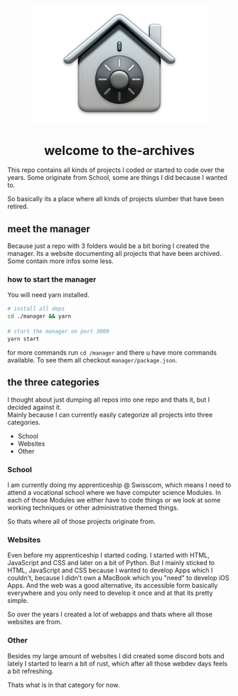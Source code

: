 <p align="center">
  <picture>
    <source media="(prefers-color-scheme: dark)" srcset="./archive.png" width="400">
    <img alt="archive" src="./archive.png" width="400">
  </picture>
</p>

<h1 align="center">welcome to the-archives</h1>

This repo contains all kinds of projects I coded or started to code over the years.
Some originate from School, some are things I did because I wanted to.

So basically its a place where all kinds of projects slumber that have been retired.

## meet the manager

Because just a repo with 3 folders would be a bit boring I created the manager.
Its a website documenting all projects that have been archived. Some contain more infos some less.

### how to start the manager

You will need yarn installed.

```bash
# install all deps
cd ./manager && yarn

# start the manager on port 3000
yarn start
```

for more commands run `cd /manager` and there u have more commands available. To see them all checkout `manager/package.json`.

## the three categories

I thought about just dumping all repos into one repo and thats it, but I decided against it.  
Mainly because I can currently easily categorize all projects into three categories.

- School
- Websites
- Other

### School

I am currently doing my apprenticeship @ Swisscom, which means I need to attend a vocational school where we have computer science Modules. In each of those Modules we either have to code things or we look at some working techniques or other administrative themed things.

So thats where all of those projects originate from.

### Websites

Even before my apprenticeship I started coding. I started with HTML, JavaScript and CSS and later on a bit of Python. But I mainly sticked to HTML, JavaScript and CSS because I wanted to develop Apps which I couldn't, because I didn't own a MacBook which you "need" to develop iOS Apps. And the web was a good alternative, its accessible form basically everywhere and you only need to develop it once and at that its pretty simple.

So over the years I created a lot of webapps and thats where all those websites are from.

### Other

Besides my large amount of websites I did created some discord bots and lately I started to learn a bit of rust, which after all those webdev days feels a bit refreshing.

Thats what is in that category for now.
